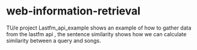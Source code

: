 # web-information-retrieval
TU/e project
Lastfm_api_example shows an example of how to gather data from the lastfm api , 
the sentence similarity shows how we can calculate similarity between a query and songs.
